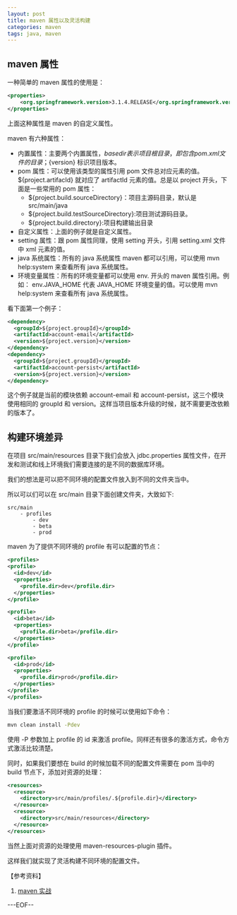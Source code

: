 ```yaml
---
layout: post
title: maven 属性以及灵活构建
categories: maven
tags: java, maven
---
```


## maven 属性

一种简单的 maven 属性的使用是：

```xml
<properties>
	<org.springframework.version>3.1.4.RELEASE</org.springframework.version>
</properties>
```

上面这种属性是 maven 的自定义属性。

maven 有六种属性：

- 内置属性：主要两个内置属性，${basedir}表示项目根目录，即包含 pom.xml 文件的目录；${version} 标识项目版本。
- pom 属性：可以使用该类型的属性引用 pom 文件总对应元素的值。${project.artifacId} 就对应了 artifactId 元素的值。总是以 project 开头，下面是一些常用的 pom 属性：
    - ${project.build.sourceDirectory}：项目主源码目录，默认是 src/main/java
    - ${project.build.testSourceDirectory}:项目测试源码目录。
    - ${project.build.directory}:项目构建输出目录
- 自定义属性：上面的例子就是自定义属性。
- setting 属性：跟 pom 属性同理，使用 setting 开头，引用 setting.xml 文件中 xml 元素的值。
- java 系统属性：所有的 java 系统属性 maven 都可以引用，可以使用 mvn help:system 来查看所有 java 系统属性。
- 环境变量属性：所有的环境变量都可以使用 env. 开头的 maven 属性引用。例如： env.JAVA_HOME 代表 JAVA_HOME 环境变量的值。可以使用 mvn help:system 来查看所有 java 系统属性。

看下面第一个例子：

```xml
<dependency>
  <groupId>${project.groupId}</groupId>
  <artifactId>account-email</artifactId>
  <version>${project.version}</version>
</dependency>
<dependency>
  <groupId>${project.groupId}</groupId>
  <artifactId>account-persist</artifactId>
  <version>${project.version}</version>
</dependency>
```

这个例子就是当前的模块依赖 account-email 和 account-persist，这三个模块使用相同的 groupId 和 version。这样当项目版本升级的时候，就不需要更改依赖的版本了。

## 构建环境差异

在项目 src/main/resources 目录下我们会放入 jdbc.properties 属性文件，在开发和测试和线上环境我们需要连接的是不同的数据库环境。

我们的想法是可以把不同环境的配置文件放入到不同的文件夹当中。

所以可以们可以在 src/main 目录下面创建文件夹，大致如下:

```
src/main
	- profiles
    	- dev
        - beta
        - prod
```

maven 为了提供不同环境的 profile 有可以配置的节点：

```xml
<profiles>
<profile>
  <id>dev</id>
  <properties>
    <profile.dir>dev</profile.dir>
  </properties>
</profile>

<profile>
  <id>beta</id>
  <properties>
    <profile.dir>beta</profile.dir>
  </properties>
</profile>

<profile>
  <id>prod</id>
  <properties>
    <profile.dir>prod</profile.dir>
  </properties>
</profile>
</profiles>
```

当我们要激活不同环境的 profile 的时候可以使用如下命令：

```bash
mvn clean install -Pdev
```

使用 -P 参数加上 profile 的 id 来激活 profile。同样还有很多的激活方式，命令方式激活比较清楚。

同时，如果我们要想在 build 的时候加载不同的配置文件需要在 pom 当中的 build 节点下，添加对资源的处理：

```xml
<resources>
  <resource>
    <directory>src/main/profiles/.${profile.dir}</directory>
  </resource>
  <resource>
    <directory>src/main/resources</directory>
  </resource>
</resources>
```

当然上面对资源的处理使用 maven-resources-plugin 插件。

这样我们就实现了灵活构建不同环境的配置文件。

【参考资料】

1. [maven 实战](http://book.douban.com/subject/5345682/)

---EOF--
